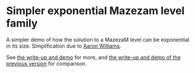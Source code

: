 # Simpler exponential Mazezam level family

A simpler demo of how the solution to a MazezaM level can be exponential in its size.  Simplification due to [Aaron Williams](http://simons-rock.edu/faculty/aaron-williams).

See [the write-up and demo](https://bennorth.github.io/simpler-exponential-mazezam/index.html) for more, and [the write-up and demo of the previous version](https://bennorth.github.io/exponential-mazezam/index.html) for comparison.
